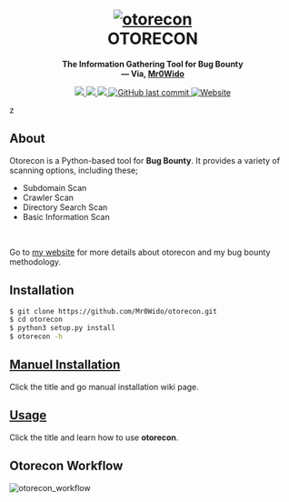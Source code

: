 <h1 align="center">
  <a href="https://github.com/Mr0Wido/otorecon"><img src="https://i.hizliresim.com/tonyziv.jpeg" alt="otorecon"/></a>
  <br>
  OTORECON
</h1>
<p align="center">
  <b>The Information Gathering Tool for Bug Bounty</b>
  <br>
  <b>
    &mdash; Via, <a href="https://github.com/Mr0Wido">Mr0Wido</a>
  </b>
</p>
<p align="center">
    <a href="https://docs.python.org/3/download.html">
        <img src="https://img.shields.io/badge/Python-3.x-blue.svg">
    </a>
    <a href="https://github.com/Mr0Wido/otorecon/releases">
        <img src="https://img.shields.io/badge/Version-v1.0%20(stable)-blue.svg">
    </a>
    <a href="https://github.com/Mr0Wido/otorecon/">
        <img src="https://img.shields.io/badge/License-MIT-yellow.svg">
    </a>
    <a href="https://github.com/Mr0Wido/otorecon">
        <img alt="GitHub last commit" src="https://img.shields.io/github/last-commit/Mr0wido/otorecon">
    </a>
    <a href="https://mr0wido.github.io"> 
        <img alt="Website" src="https://img.shields.io/website?url=https%3A%2F%2Fmr0wido.github.io">
    </a>
</p>z


## About
Otorecon is a Python-based tool for __Bug Bounty__. It provides a variety of scanning options, including these;
- Subdomain Scan
- Crawler Scan
- Directory Search Scan
- Basic Information Scan
<br>

Go to [my website](https://mr0wido.github.io/bug-bounty-methodology-oto/) for more details about otorecon and my bug bounty methodology.

## Installation

```bash
$ git clone https://github.com/Mr0Wido/otorecon.git
$ cd otorecon
$ python3 setup.py install
$ otorecon -h
```

## [Manuel Installation](https://github.com/Mr0Wido/otorecon/wiki/Manuel-Installation)
Click the title and go manual installation wiki page.

## [Usage](https://github.com/Mr0Wido/otorecon/wiki/Usage)
Click the title and learn how to use __otorecon__.

## Otorecon Workflow
![otorecon_workflow](https://i.hizliresim.com/lkyym9o.jpg)
